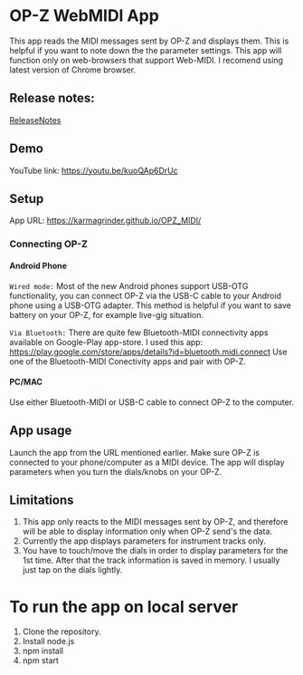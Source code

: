 # OP-Z WebMIDI App
This app reads the MIDI messages sent by OP-Z and displays them. This is helpful if you want to note down the the parameter settings. 
This app will function only on web-browsers that support Web-MIDI. I recomend using latest version of Chrome browser.

## Release notes:
[ReleaseNotes](ReleaseNotes.md)

## Demo
YouTube link: https://youtu.be/kuoQAp6DrUc 

## Setup
App URL:  https://karmagrinder.github.io/OPZ_MIDI/

### Connecting OP-Z
#### Android Phone
`Wired mode:`  Most of the new Android phones support USB-OTG functionality, you can connect OP-Z via the USB-C cable to your Android phone using a USB-OTG adapter. This method is helpful if you want to save battery on your OP-Z, for example live-gig situation. 

`Via Bluetooth:` There are quite few Bluetooth-MIDI connectivity apps available on Google-Play app-store. I used this app: https://play.google.com/store/apps/details?id=bluetooth.midi.connect 
Use one of the Bluetooth-MIDI Conectivity apps and pair with OP-Z. 

#### PC/MAC
Use either Bluetooth-MIDI or USB-C cable to connect OP-Z to the computer. 

## App usage
Launch the app from the URL mentioned earlier. Make sure OP-Z is connected to your phone/computer as a MIDI device.
The app will display parameters when you turn the dials/knobs on your OP-Z. 

## Limitations
1) This app only reacts to the MIDI messages sent by OP-Z, and therefore will be able to display information only when OP-Z send's the data. 
2) Currently the app displays parameters for instrument tracks only.
3) You have to touch/move the dials in order to display parameters for the 1st time. After that the track information is saved in memory. I usually just tap on the dials lightly. 


# To run the app on local server
1) Clone the repository.
2) Install node.js
3) npm install
4) npm start

